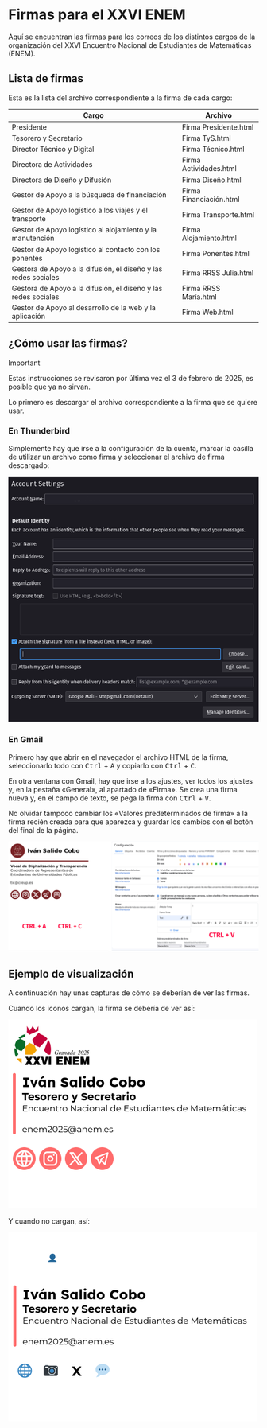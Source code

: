 # Firmas para el XXVI ENEM

Aquí se encuentran las firmas para los correos de los distintos cargos de la organización del XXVI Encuentro Nacional de Estudiantes de Matemáticas (ENEM).

## Lista de firmas

Esta es la lista del archivo correspondiente a la firma de cada cargo:

| Cargo                                                          | Archivo                 |
| -------------------------------------------------------------- | ----------------------- |
| Presidente                                                     | Firma Presidente.html   |
| Tesorero y Secretario                                          | Firma TyS.html          |
| Director Técnico y Digital                                     | Firma Técnico.html      |
| Directora de Actividades                                       | Firma Actividades.html  |
| Directora de Diseño y Difusión                                 | Firma Diseño.html       |
| Gestor de Apoyo a la búsqueda de financiación                  | Firma Financiación.html |
| Gestor de Apoyo logístico a los viajes y el transporte         | Firma Transporte.html   |
| Gestor de Apoyo logístico al alojamiento y la manutención      | Firma Alojamiento.html  |
| Gestor de Apoyo logístico al contacto con los ponentes         | Firma Ponentes.html     |
| Gestora de Apoyo a la difusión, el diseño y las redes sociales | Firma RRSS Julia.html   |
| Gestora de Apoyo a la difusión, el diseño y las redes sociales | Firma RRSS María.html   |
| Gestor de Apoyo al desarrollo de la web y la aplicación        | Firma Web.html          |

## ¿Cómo usar las firmas?

> [!IMPORTANT]
> Estas instrucciones se revisaron por última vez el 3 de febrero de 2025, es posible que ya no sirvan.

Lo primero es descargar el archivo correspondiente a la firma que se quiere usar.

### En Thunderbird

Simplemente hay que irse a la configuración de la cuenta, marcar la casilla de utilizar un archivo como firma y seleccionar el archivo de firma descargado:

![Captura de pantalla de la ventana de configuración de la cuenta de Thunderbird](../img/thunderbird.png)

### En Gmail

Primero hay que abrir en el navegador el archivo HTML de la firma, seleccionarlo todo con <kbd>Ctrl</kbd> + <kbd>A</kbd> y copiarlo con <kbd>Ctrl</kbd> + <kbd>C</kbd>.

En otra ventana con Gmail, hay que irse a los ajustes, ver todos los ajustes y, en la pestaña «General», al apartado de «Firma». Se crea una firma nueva y, en el campo de texto, se pega la firma con <kbd>Ctrl</kbd> + <kbd>V</kbd>.

No olvidar tampoco cambiar los «Valores predeterminados de firma» a la firma recién creada para que aparezca y guardar los cambios con el botón del final de la página.

![Captura de pantalla de la firma y los ajustes de Gmail](../img/gmail.png)

## Ejemplo de visualización

A continuación hay unas capturas de cómo se deberían de ver las firmas.

Cuando los iconos cargan, la firma se debería de ver así:

![Firma de Iván Salido Cobo como Tesorero y Secretario del XXVI ENEM en la que los iconos cargan](../img/enem.png)

Y cuando no cargan, así:

![Firma de Iván Salido Cobo como Tesorero y Secretario del XXVI ENEM en la que los iconos no cargan](../img/enem-no-icons.png)
